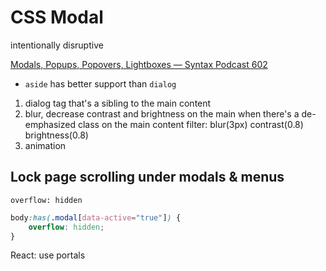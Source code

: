 # CSS Modal

intentionally disruptive

[Modals, Popups, Popovers, Lightboxes — Syntax Podcast 602](https://syntax.fm/show/602/modals-popups-popovers-lightboxes)



-   `aside` has better support than `dialog`

1. dialog tag that's a sibling to the main content
2. blur, decrease contrast and brightness on the main when there's a de-emphasized class on the main content
   filter: blur(3px) contrast(0.8) brightness(0.8)
3. animation

## Lock page scrolling under modals & menus

`overflow: hidden`


```css
body:has(.modal[data-active="true"]) {
	overflow: hidden;	
}
```

React: use portals
